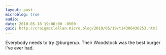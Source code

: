 ```yaml
---
layout: post
microblog: true
audio: 
date: 2010-05-18 19:00:00 -0500
guid: http://craigmcclellan.micro.blog/2010/05/19/t14306436253.html
---
```

Everybody needs to try @burgerup. Their Woodstock was the best burger I've ever had.
